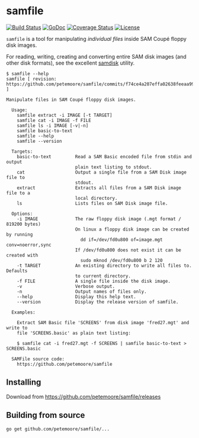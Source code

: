 # samfile

[![Build Status](https://img.shields.io/travis/petemoore/samfile.svg?style=flat-square&label=build+status)](https://travis-ci.org/petemoore/samfile)
[![GoDoc](https://godoc.org/github.com/petemoore/samfile?status.svg)](https://godoc.org/github.com/petemoore/samfile)
[![Coverage Status](https://coveralls.io/repos/petemoore/samfile/badge.svg?branch=master&service=github)](https://coveralls.io/github/petemoore/samfile?branch=master)
[![License](https://img.shields.io/badge/license-MIT-orange.svg)](https://opensource.org/licenses/MIT)

`samfile` is a tool for manipulating _individual files_ inside SAM Coupé floppy
disk images.

For reading, writing, creating and converting entire SAM disk images (and other
disk formats), see the excellent [samdisk](https://simonowen.com/samdisk)
utility.

```
$ samfile --help
samfile [ revision: https://github.com/petemoore/samfile/commits/f74ce4a207effa02638feeaa99e992986dd54c7d ]

Manipulate files in SAM Coupé floppy disk images.

  Usage:
    samfile extract -i IMAGE [-t TARGET]
    samfile cat -i IMAGE -f FILE
    samfile ls -i IMAGE [-v|-n]
    samfile basic-to-text
    samfile --help
    samfile --version

  Targets:
    basic-to-text         Read a SAM Basic encoded file from stdin and output
                          plain text listing to stdout.
    cat                   Output a single file from a SAM Disk image file to
                          stdout.
    extract               Extracts all files from a SAM Disk image file to a
                          local directory.
    ls                    Lists files on SAM Disk image file.

  Options:
    -i IMAGE              The raw floppy disk image (.mgt format / 819200 bytes)
                          On linux a floppy disk image can be created by running
                            dd if=/dev/fd0u800 of=image.mgt conv=noerror,sync
                          If /dev/fd0u800 does not exist it can be created with
                            sudo mknod /dev/fd0u800 b 2 120
    -t TARGET             An existing directory to write all files to. Defaults
                          to current directory.
    -f FILE               A single file inside the disk image.
    -v                    Verbose output.
    -n                    Output names of files only.
    --help                Display this help text.
    --version             Display the release version of samfile.

  Examples:

    Extract SAM Basic file 'SCREENS' from disk image 'fred27.mgt' and write to
    file 'SCREENS.basic' as plain text listing:

    $ samfile cat -i fred27.mgt -f SCREENS | samfile basic-to-text > SCREENS.basic

  SAMFile source code:
    https://github.com/petemoore/samfile
```

## Installing

Download from https://github.com/petemoore/samfile/releases

## Building from source

```
go get github.com/petemoore/samfile/...
```
